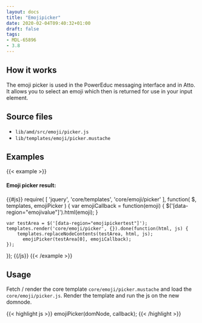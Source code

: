 ```yaml
---
layout: docs
title: "Emojipicker"
date: 2020-02-04T09:40:32+01:00
draft: false
tags:
- MDL-65896
- 3.8
---
```


## How it works

The emoji picker is used in the PowerEduc messaging interface and in Atto. It allows you to select an emoji which then is returned for use in your input element.

## Source files

* `lib/amd/src/emoji/picker.js`
* `lib/templates/emoji/picker.mustache`

## Examples

{{< example >}}
<div class="row">
    <div data-region="emojipickertest" class="col-md-9">
    </div>
<div class="col-md-3">
  <h4>Emoji picker result:<h4>
  <div data-region="emojivalue" style="font-size: 3rem"></div>
</div>

{{#js}}
require(
[
    'jquery',
    'core/templates',
    'core/emoji/picker'
],
function(
    $,
    templates,
    emojiPicker
) {
  var emojiCallback = function(emoji) {
    $('[data-region="emojivalue"]').html(emoji);
  }

    var testArea = $('[data-region="emojipickertest"]');
    templates.render('core/emoji/picker', {}).done(function(html, js) {
        templates.replaceNodeContents(testArea, html, js);
          emojiPicker(testArea[0], emojiCallback);
    });

});
{{/js}}
{{< /example >}}

## Usage

Fetch / render the core template ```core/emoji/picker.mustache``` and load the ```core/emoji/picker.js```. Render the template and run the js on the new domnode.

{{< highlight js >}}
emojiPicker(domNode, callback);
{{< /highlight >}}
